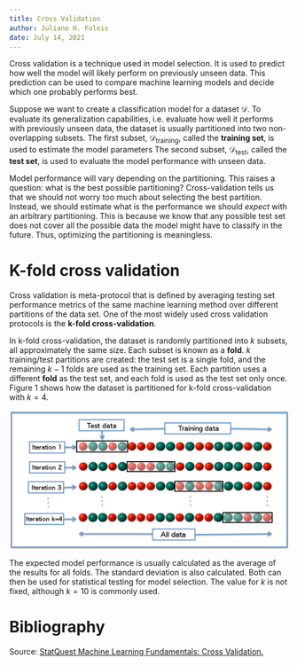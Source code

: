 ```yaml
---
title: Cross Validation
author: Juliano H. Foleis
date: July 14, 2021
---
```


Cross validation is a technique used in model selection. It is used to predict how well the model will likely perform on previously unseen data. This prediction can be used to compare machine learning models and decide which one probably performs best.

Suppose we want to create a classification model for a dataset $\mathcal{D}$. To evaluate its generalization capabilities, i.e. evaluate how well it performs with previously unseen data, the dataset is usually partitioned into two non-overlapping subsets. The first subset, $\mathcal{D}_{\text{training}}$, called the **training set**, is used to estimate the model parameters The second subset, $\mathcal{D}_{\text{test}}$, called the **test set**, is used to evaluate the model performance with unseen data.

Model performance will vary depending on the partitioning. This raises a question: what is the best possible partitioning? Cross-validation tells us that we should not worry too much about selecting the best partition. Instead, we should estimate what is the performance we should *expect* with an arbitrary partitioning. This is because we know that any possible test set does not cover all the possible data the model might have to classify in the future. Thus, optimizing the partitioning is meaningless.

# K-fold cross validation

Cross validation is meta-protocol that is defined by averaging testing set performance metrics of the same machine learning method over different partitions of the data set. One of the most widely used cross validation protocols is the **k-fold cross-validation**. 


In k-fold cross-validation, the dataset is randomly partitioned into $k$ subsets, all approximately the same size. Each subset is known as a **fold**. $k$ training/test partitions are created: the test set is a single fold, and the remaining $k-1$ folds are used as the training set. Each partition uses a different **fold** as the test set, and each fold is used as the test set only once. Figure 1 shows how the dataset is partitioned for k-fold cross-validation with $k=4$.

![**Figure 1:** K-fold cross validation example ($k=4$)](images/kfold-cv.jpg)

The expected model performance is usually calculated as the average of the results for all folds. The standard deviation is also calculated. Both can then be used for statistical testing for model selection. The value for $k$ is not fixed, although $k=10$ is commonly used.


# Bibliography

Source: [StatQuest Machine Learning Fundamentals: Cross Validation.](https://www.youtube.com/watch?v=fSytzGwwBVw) 
